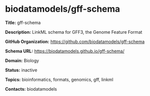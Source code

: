 # biodatamodels/gff-schema

**Title:** gff-schema

**Description:** LinkML schema for GFF3, the Genome Feature Format

**GitHub Organization:** https://github.com/biodatamodels/gff-schema

**Schema URL:** https://biodatamodels.github.io/gff-schema/



**Domain:** Biology

**Status:** inactive

**Topics:** bioinformatics, formats, genomics, gff, linkml

**Contacts:** biodatamodels